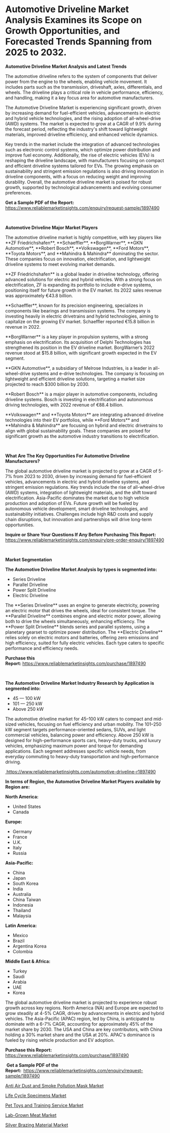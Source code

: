 <p><h1>Automotive Driveline Market Analysis Examines its Scope on Growth Opportunities, and Forecasted Trends Spanning from 2025 to 2032.</h1></p><p><strong>Automotive Driveline Market Analysis and Latest Trends</strong></p>
<p><p>The automotive driveline refers to the system of components that deliver power from the engine to the wheels, enabling vehicle movement. It includes parts such as the transmission, driveshaft, axles, differentials, and wheels. The driveline plays a critical role in vehicle performance, efficiency, and handling, making it a key focus area for automotive manufacturers.</p><p>The Automotive Driveline Market is experiencing significant growth, driven by increasing demand for fuel-efficient vehicles, advancements in electric and hybrid vehicle technologies, and the rising adoption of all-wheel-drive (AWD) systems. The market is expected to grow at a CAGR of 9.9% during the forecast period, reflecting the industry's shift toward lightweight materials, improved driveline efficiency, and enhanced vehicle dynamics.</p><p>Key trends in the market include the integration of advanced technologies such as electronic control systems, which optimize power distribution and improve fuel economy. Additionally, the rise of electric vehicles (EVs) is reshaping the driveline landscape, with manufacturers focusing on compact and efficient driveline systems tailored for EVs. The growing emphasis on sustainability and stringent emission regulations is also driving innovation in driveline components, with a focus on reducing weight and improving durability. Overall, the automotive driveline market is poised for robust growth, supported by technological advancements and evolving consumer preferences.</p></p>
<p><strong>Get a Sample PDF of the Report:&nbsp;</strong> <a href="https://www.reliablemarketinsights.com/enquiry/request-sample/1897490?utm_campaign=2012&utm_medium=2&utm_source=Github&utm_content=ia&utm_term=21012025&utm_id=automotive-driveline">https://www.reliablemarketinsights.com/enquiry/request-sample/1897490</a></p>
<p>&nbsp;</p>
<p><strong>Automotive Driveline Major Market Players</strong></p>
<p><p>The automotive driveline market is highly competitive, with key players like **ZF Friedrichshafen**, **Schaeffler**, **BorgWarner**, **GKN Automotive**, **Robert Bosch**, **Volkswagen**, **Ford Motors**, **Toyota Motors**, and **Mahindra & Mahindra** dominating the sector. These companies focus on innovation, electrification, and lightweight driveline systems to meet evolving market demands.</p><p>**ZF Friedrichshafen** is a global leader in driveline technology, offering advanced solutions for electric and hybrid vehicles. With a strong focus on electrification, ZF is expanding its portfolio to include e-drive systems, positioning itself for future growth in the EV market. Its 2022 sales revenue was approximately €43.8 billion.</p><p>**Schaeffler**, known for its precision engineering, specializes in components like bearings and transmission systems. The company is investing heavily in electric drivetrains and hybrid technologies, aiming to capitalize on the growing EV market. Schaeffler reported €15.8 billion in revenue in 2022.</p><p>**BorgWarner** is a key player in propulsion systems, with a strong emphasis on electrification. Its acquisition of Delphi Technologies has strengthened its position in the EV driveline market. BorgWarner’s 2022 revenue stood at $15.8 billion, with significant growth expected in the EV segment.</p><p>**GKN Automotive**, a subsidiary of Melrose Industries, is a leader in all-wheel-drive systems and e-drive technologies. The company is focusing on lightweight and efficient driveline solutions, targeting a market size projected to reach $300 billion by 2030.</p><p>**Robert Bosch** is a major player in automotive components, including driveline systems. Bosch is investing in electrification and autonomous driving technologies, with 2022 revenue of €88.4 billion.</p><p>**Volkswagen** and **Toyota Motors** are integrating advanced driveline technologies into their EV portfolios, while **Ford Motors** and **Mahindra & Mahindra** are focusing on hybrid and electric drivetrains to align with global sustainability goals. These companies are poised for significant growth as the automotive industry transitions to electrification.</p></p>
<p>&nbsp;</p>
<p><strong>What Are The Key Opportunities For Automotive Driveline Manufacturers?</strong></p>
<p><p>The global automotive driveline market is projected to grow at a CAGR of 5-7% from 2023 to 2030, driven by increasing demand for fuel-efficient vehicles, advancements in electric and hybrid driveline systems, and stringent emission regulations. Key trends include the rise of all-wheel-drive (AWD) systems, integration of lightweight materials, and the shift toward electrification. Asia-Pacific dominates the market due to high vehicle production and adoption of EVs. Future growth will be fueled by autonomous vehicle development, smart driveline technologies, and sustainability initiatives. Challenges include high R&D costs and supply chain disruptions, but innovation and partnerships will drive long-term opportunities.</p></p>
<p><strong>Inquire or Share Your Questions If Any Before Purchasing This Report:</strong> <a href="https://www.reliablemarketinsights.com/enquiry/pre-order-enquiry/1897490?utm_campaign=2012&utm_medium=2&utm_source=Github&utm_content=ia&utm_term=21012025&utm_id=automotive-driveline">https://www.reliablemarketinsights.com/enquiry/pre-order-enquiry/1897490</a></p>
<p>&nbsp;</p>
<p><strong>Market Segmentation</strong></p>
<p><strong>The Automotive Driveline Market Analysis by types is segmented into:</strong></p>
<p><ul><li>Series Driveline</li><li>Parallel Driveline</li><li>Power Split Driveline</li><li>Electric Driveline</li></ul></p>
<p><p>The **Series Driveline** uses an engine to generate electricity, powering an electric motor that drives the wheels, ideal for consistent torque. The **Parallel Driveline** combines engine and electric motor power, allowing both to drive the wheels simultaneously, enhancing efficiency. The **Power Split Driveline** blends series and parallel systems, using a planetary gearset to optimize power distribution. The **Electric Driveline** relies solely on electric motors and batteries, offering zero emissions and high efficiency, suited for fully electric vehicles. Each type caters to specific performance and efficiency needs.</p></p>
<p><strong>Purchase this Report:&nbsp;</strong><a href="https://www.reliablemarketinsights.com/purchase/1897490?utm_campaign=2012&utm_medium=2&utm_source=Github&utm_content=ia&utm_term=21012025&utm_id=automotive-driveline">https://www.reliablemarketinsights.com/purchase/1897490</a></p>
<p>&nbsp;</p>
<p><strong>The Automotive Driveline Market Industry Research by Application is segmented into:</strong></p>
<p><ul><li>45 — 100 kW</li><li>101 — 250 kW</li><li>Above 250 kW</li></ul></p>
<p><p>The automotive driveline market for 45–100 kW caters to compact and mid-sized vehicles, focusing on fuel efficiency and urban mobility. The 101–250 kW segment targets performance-oriented sedans, SUVs, and light commercial vehicles, balancing power and efficiency. Above 250 kW is designed for high-performance sports cars, heavy-duty trucks, and luxury vehicles, emphasizing maximum power and torque for demanding applications. Each segment addresses specific vehicle needs, from everyday commuting to heavy-duty transportation and high-performance driving.</p></p>
<p><a href="https://www.reliablemarketinsights.com/automotive-driveline-r1897490?utm_campaign=2012&utm_medium=2&utm_source=Github&utm_content=ia&utm_term=21012025&utm_id=automotive-driveline">&nbsp;https://www.reliablemarketinsights.com/automotive-driveline-r1897490</a></p>
<p><strong>In terms of Region, the Automotive Driveline Market Players available by Region are:</strong></p>
<p>
    <p> <strong> North America: </strong>
        <ul>
            <li>United States</li>
            <li>Canada</li>
        </ul>
        </p> 
    <p> <strong> Europe: </strong>
        <ul>
            <li>Germany</li>
            <li>France</li>
            <li>U.K.</li>
            <li>Italy</li>
            <li>Russia</li>
        </ul>
        </p> 
    <p> <strong> Asia-Pacific: </strong>
        <ul>
            <li>China</li>
            <li>Japan</li>
            <li>South Korea</li>
            <li>India</li>
            <li>Australia</li>
            <li>China Taiwan</li>
            <li>Indonesia</li>
            <li>Thailand</li>
            <li>Malaysia</li>
        </ul>
        </p> 
    <p> <strong> Latin America: </strong>
        <ul>
            <li>Mexico</li>
            <li>Brazil</li>
            <li>Argentina Korea</li>
            <li>Colombia</li>
        </ul>
        </p> 
    <p> <strong> Middle East & Africa: </strong>
        <ul>
            <li>Turkey</li>
            <li>Saudi</li>
            <li>Arabia</li>
            <li>UAE</li>
            <li>Korea</li>
        </ul>
    </p>
    </p>
<p><p>The global automotive driveline market is projected to experience robust growth across key regions. North America (NA) and Europe are expected to grow steadily at 4-5% CAGR, driven by advancements in electric and hybrid vehicles. The Asia-Pacific (APAC) region, led by China, is anticipated to dominate with a 6-7% CAGR, accounting for approximately 45% of the market share by 2030. The USA and China are key contributors, with China holding a 30% market share and the USA at 20%. APAC's dominance is fueled by rising vehicle production and EV adoption.</p></p>
<p><strong>Purchase this Report: </strong><a href="https://www.reliablemarketinsights.com/purchase/1897490?utm_campaign=2012&utm_medium=2&utm_source=Github&utm_content=ia&utm_term=21012025&utm_id=automotive-driveline">https://www.reliablemarketinsights.com/purchase/1897490</a></p>
<p>&nbsp;<strong>Get a Sample PDF of the Report:&nbsp;&nbsp;</strong><a href="https://www.reliablemarketinsights.com/enquiry/request-sample/1897490?utm_campaign=2012&utm_medium=2&utm_source=Github&utm_content=ia&utm_term=21012025&utm_id=automotive-driveline">https://www.reliablemarketinsights.com/enquiry/request-sample/1897490</a></p>
<p><strong></strong></p>
<p><p><a href="https://www.linkedin.com/pulse/future-outlook-anti-air-dust-smoke-pollution-mask-market-nmy4e?utm_campaign=2012&utm_medium=2&utm_source=Github&utm_content=ia&utm_term=21012025&utm_id=automotive-driveline">Anti Air Dust and Smoke Pollution Mask Market</a></p><p><a href="https://www.linkedin.com/pulse/future-revenue-demand-forecast-life-cycle-specimens-industry-pt1me?utm_campaign=2012&utm_medium=2&utm_source=Github&utm_content=ia&utm_term=21012025&utm_id=automotive-driveline">Life Cycle Specimens Market</a></p><p><a href="https://www.linkedin.com/pulse/pet-toys-training-service-market-overview-forecasted-wkdgc?utm_campaign=2012&utm_medium=2&utm_source=Github&utm_content=ia&utm_term=21012025&utm_id=automotive-driveline">Pet Toys and Training Service Market</a></p><p><a href="https://www.linkedin.com/pulse/lab-grown-meat-market-research-industry-data-forecasted-z1qae?utm_campaign=2012&utm_medium=2&utm_source=Github&utm_content=ia&utm_term=21012025&utm_id=automotive-driveline">Lab-Grown Meat Market</a></p><p><a href="https://www.linkedin.com/pulse/silver-brazing-material-sector-surge-129-growth-roadmap-ylble?utm_campaign=2012&utm_medium=2&utm_source=Github&utm_content=ia&utm_term=21012025&utm_id=automotive-driveline">Silver Brazing Material Market</a></p></p>